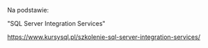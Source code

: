 Na podstawie:

"SQL Server Integration Services"


https://www.kursysql.pl/szkolenie-sql-server-integration-services/

